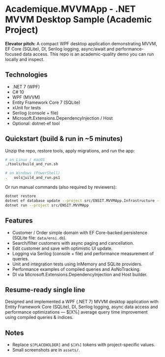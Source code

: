 # Academique.MVVMApp - .NET MVVM Desktop Sample (Academic Project)

**Elevator pitch:** A compact WPF desktop application demonstrating MVVM, EF Core (SQLite), DI, Serilog logging, async/await and performance-focused data access. This repo is an academic-quality demo you can run locally and inspect.

## Technologies
- .NET 7 (WPF)
- C# 10
- WPF (MVVM)
- Entity Framework Core 7 (SQLite)
- xUnit for tests
- Serilog (console + file)
- Microsoft.Extensions.DependencyInjection / Host
- Optional: dotnet-ef tool

## Quickstart (build & run in ~5 minutes)

Unzip the repo, restore tools, apply migrations, and run the app:

```bash
# on Linux / macOS
./tools/build_and_run.sh

# on Windows (PowerShell)
.	oolsuild_and_run.ps1
```

Or run manual commands (also required by reviewers):

```bash
dotnet restore
dotnet ef database update --project src/ENSIT.MVVMApp.Infrastructure --startup-project src/ENSIT.MVVMApp
dotnet run --project src/ENSIT.MVVMApp
```

## Features
- Customer / Order simple domain with EF Core-backed persistence (SQLite file: `data/ensi.db`).
- Search/filter customers with async paging and cancellation.
- Edit customer and save with optimistic UI update.
- Logging via Serilog (console + file) and performance measurement of queries.
- Unit and integration tests using InMemory and SQLite providers.
- Performance examples of compiled queries and AsNoTracking.
- DI via Microsoft.Extensions.DependencyInjection and Host builder.

## Resume-ready single line
Designed and implemented a WPF (.NET 7) MVVM desktop application with Entity Framework Core (SQLite), DI, Serilog logging, async data access and performance optimizations — $[X%] average query time improvement using compiled queries & indices.

## Notes
- Replace `$[PLACEHOLDER]` and `$[X%]` tokens with project-specific values.
- Small screenshots are in `assets/`.
